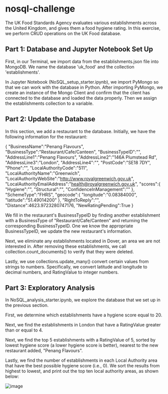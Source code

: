 # nosql-challenge

The UK Food Standards Agency evaluates various establishments across the United Kingdom, and gives them a food hygiene rating. In this exercise, we perform CRUD operations on the UK Food database. 

## Part 1: Database and Jupyter Notebook Set Up
First, in our Terminal, we import data from the establishments.json file into MongoDB. We name the database 'uk_food' and the collection 'establishments'.

In Jupyter Notebook (NoSQL_setup_starter.ipynb), we import PyMongo so that we can work with the database in Python. After importing PyMongo, we create an instance of the Mongo Client and confirm that the client has connected to the database and loaded the data properly. Then we assign the establishments collection to a variable.

## Part 2: Update the Database
In this section, we add a restaurant to the database. Initially, we have the following information for the restaurant:

{
    "BusinessName":"Penang Flavours",
    "BusinessType":"Restaurant/Cafe/Canteen",
    "BusinessTypeID":"",
    "AddressLine1":"Penang Flavours",
    "AddressLine2":"146A Plumstead Rd",
    "AddressLine3":"London",
    "AddressLine4":"",
    "PostCode":"SE18 7DY",
    "Phone":"",
    "LocalAuthorityCode":"511",
    "LocalAuthorityName":"Greenwich",
    "LocalAuthorityWebSite":"http://www.royalgreenwich.gov.uk",
    "LocalAuthorityEmailAddress":"health@royalgreenwich.gov.uk",
    "scores":{
        "Hygiene":"",
        "Structural":"",
        "ConfidenceInManagement":""
    },
    "SchemeType":"FHRS",
    "geocode":{
        "longitude":"0.08384000",
        "latitude":"51.49014200"
    },
    "RightToReply":"",
    "Distance":4623.9723280747176,
    "NewRatingPending":True
}

We fill in the restaurant's BusinessTypeID by finding another establishment with a BusinessType of "Restaurant/Cafe/Canteen" and returning the corresponding BusinessTypeID. One we know the appropriate BusinessTypeID, we update the new restaurant's information.

Next, we eliminate any establishments located in Dover, an area we are not interested in. After removing these establishments, we call collection.count_documents() to verify that they were deleted.

Lastly, we use collections.update_many() convert certain values from strings to numbers. Specifically, we convert latitude and longitude to decimal numbers, and RatingValue to integer numbers.

## Part 3: Exploratory Analysis
In NoSQL_analysis_starter.ipynb, we explore the database that we set up in the previous section. 

First, we determine which establishments have a hygiene score equal to 20.

Next, we find the establishments in London that have a RatingValue greater than or equal to 4.

Next, we find the top 5 establishments with a RatingValue of 5, sorted by lowest hygiene score (a lower hygiene score is better), nearest to the new restaurant added, "Penang Flavours".

Lastly, we find the number of establishments in each Local Authority area that have the best possible hygiene score (i.e., 0). We sort the results from highest to lowest, and print out the top ten local authority areas, as shown below:

![image](https://github.com/Rob-Cortes/nosql-challenge/assets/124944383/2e474e86-44f6-4646-b25c-47d239bcdf1a)
